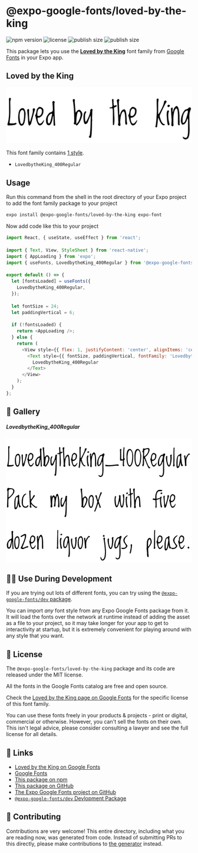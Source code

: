 # @expo-google-fonts/loved-by-the-king

![npm version](https://flat.badgen.net/npm/v/@expo-google-fonts/loved-by-the-king)
![license](https://flat.badgen.net/github/license/expo/google-fonts)
![publish size](https://flat.badgen.net/packagephobia/install/@expo-google-fonts/loved-by-the-king)
![publish size](https://flat.badgen.net/packagephobia/publish/@expo-google-fonts/loved-by-the-king)

This package lets you use the [**Loved by the King**](https://fonts.google.com/specimen/Loved+by+the+King) font family from [Google Fonts](https://fonts.google.com/) in your Expo app.

## Loved by the King

![Loved by the King](./font-family.png)

This font family contains [1 style](#-gallery).

- `LovedbytheKing_400Regular`

## Usage

Run this command from the shell in the root directory of your Expo project to add the font family package to your project
```sh
expo install @expo-google-fonts/loved-by-the-king expo-font
```

Now add code like this to your project
```js
import React, { useState, useEffect } from 'react';

import { Text, View, StyleSheet } from 'react-native';
import { AppLoading } from 'expo';
import { useFonts, LovedbytheKing_400Regular } from '@expo-google-fonts/loved-by-the-king';

export default () => {
  let [fontsLoaded] = useFonts({
    LovedbytheKing_400Regular,
  });

  let fontSize = 24;
  let paddingVertical = 6;

  if (!fontsLoaded) {
    return <AppLoading />;
  } else {
    return (
      <View style={{ flex: 1, justifyContent: 'center', alignItems: 'center' }}>
        <Text style={{ fontSize, paddingVertical, fontFamily: 'LovedbytheKing_400Regular' }}>
          LovedbytheKing_400Regular
        </Text>
      </View>
    );
  }
};

```

## 🔡 Gallery

##### LovedbytheKing_400Regular
![LovedbytheKing_400Regular](./LovedbytheKing_400Regular.ttf.png)


## 👩‍💻 Use During Development

If you are trying out lots of different fonts, you can try using the [`@expo-google-fonts/dev` package](https://github.com/expo/google-fonts/tree/master/font-packages/dev#readme).

You can import *any* font style from any Expo Google Fonts package from it. It will load the fonts
over the network at runtime instead of adding the asset as a file to your project, so it may take longer
for your app to get to interactivity at startup, but it is extremely convenient
for playing around with any style that you want.

## 📖 License

The `@expo-google-fonts/loved-by-the-king` package and its code are released under the MIT license.

All the fonts in the Google Fonts catalog are free and open source.

Check the [Loved by the King page on Google Fonts](https://fonts.google.com/specimen/Loved+by+the+King) for the specific license of this font family.

You can use these fonts freely in your products & projects - print or digital, commercial or otherwise. However, you can't sell the fonts on their own. This isn't legal advice, please consider consulting a lawyer and see the full license for all details.

## 🔗 Links

- [Loved by the King on Google Fonts](https://fonts.google.com/specimen/Loved+by+the+King)
- [Google Fonts](https://fonts.google.com/)
- [This package on npm](https://www.npmjs.com/package/@expo-google-fonts/loved-by-the-king)
- [This package on GitHub](https://github.com/expo/google-fonts/tree/master/font-packages/loved-by-the-king)
- [The Expo Google Fonts project on GitHub](https://github.com/expo/google-fonts)
- [`@expo-google-fonts/dev` Devlopment Package](https://github.com/expo/google-fonts/tree/master/font-packages/dev)

## 🤝 Contributing

Contributions are very welcome! This entire directory, including what you are reading now, was generated from code. Instead of submitting PRs to this directly, please make contributions to [the generator](https://github.com/expo/google-fonts/tree/master/packages/generator) instead.
